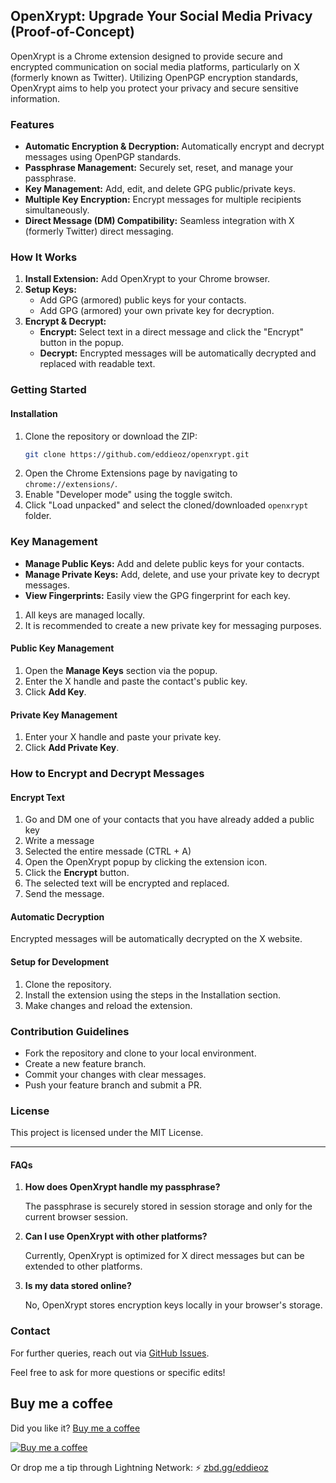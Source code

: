 ## OpenXrypt: Upgrade Your Social Media Privacy (Proof-of-Concept)

OpenXrypt is a Chrome extension designed to provide secure and encrypted communication on social media platforms, particularly on X (formerly known as Twitter). Utilizing OpenPGP encryption standards, OpenXrypt aims to help you protect your privacy and secure sensitive information.

### Features

- **Automatic Encryption & Decryption:** Automatically encrypt and decrypt messages using OpenPGP standards.
- **Passphrase Management:** Securely set, reset, and manage your passphrase.
- **Key Management:** Add, edit, and delete GPG public/private keys.
- **Multiple Key Encryption:** Encrypt messages for multiple recipients simultaneously.
- **Direct Message (DM) Compatibility:** Seamless integration with X (formerly Twitter) direct messaging.

### How It Works

1. **Install Extension:** Add OpenXrypt to your Chrome browser.
2. **Setup Keys:**
   - Add GPG (armored) public keys for your contacts.
   - Add GPG (armored) your own private key for decryption.
3. **Encrypt & Decrypt:**
   - **Encrypt:** Select text in a direct message and click the "Encrypt" button in the popup.
   - **Decrypt:** Encrypted messages will be automatically decrypted and replaced with readable text.

### Getting Started

#### Installation

1. Clone the repository or download the ZIP:
    ```bash
    git clone https://github.com/eddieoz/openxrypt.git
    ```
2. Open the Chrome Extensions page by navigating to `chrome://extensions/`.
3. Enable "Developer mode" using the toggle switch.
4. Click "Load unpacked" and select the cloned/downloaded `openxrypt` folder.

### Key Management

- **Manage Public Keys:** Add and delete public keys for your contacts.
- **Manage Private Keys:** Add, delete, and use your private key to decrypt messages.
- **View Fingerprints:** Easily view the GPG fingerprint for each key.

1. All keys are managed locally. 
2. It is recommended to create a new private key for messaging purposes.

#### Public Key Management

1. Open the **Manage Keys** section via the popup.
2. Enter the X handle and paste the contact's public key.
3. Click **Add Key**.

#### Private Key Management

1. Enter your X handle and paste your private key.
2. Click **Add Private Key**.

### How to Encrypt and Decrypt Messages

#### Encrypt Text

1. Go and DM one of your contacts that you have already added a public key
2. Write a message
3. Selected the entire messade (CTRL + A)
4. Open the OpenXrypt popup by clicking the extension icon.
5. Click the **Encrypt** button.
6. The selected text will be encrypted and replaced.
7. Send the message.

#### Automatic Decryption

Encrypted messages will be automatically decrypted on the X website.


#### Setup for Development

1. Clone the repository.
2. Install the extension using the steps in the Installation section.
3. Make changes and reload the extension.

### Contribution Guidelines

- Fork the repository and clone to your local environment.
- Create a new feature branch.
- Commit your changes with clear messages.
- Push your feature branch and submit a PR.

### License

This project is licensed under the MIT License.

---

#### FAQs

1. **How does OpenXrypt handle my passphrase?**

   The passphrase is securely stored in session storage and only for the current browser session.

2. **Can I use OpenXrypt with other platforms?**

   Currently, OpenXrypt is optimized for X direct messages but can be extended to other platforms.

3. **Is my data stored online?**

   No, OpenXrypt stores encryption keys locally in your browser's storage.

### Contact

For further queries, reach out via [GitHub Issues](https://github.com/eddieoz/openxrypt/issues).

Feel free to ask for more questions or specific edits!

## Buy me a coffee
Did you like it? [Buy me a coffee](https://www.buymeacoffee.com/eddieoz)

[![Buy me a coffee](https://ipfs.io/ipfs/QmR6W4L3XiozMQc3EjfFeqSkcbu3cWnhZBn38z2W2FuTMZ?filename=buymeacoffee.webp)](https://www.buymeacoffee.com/eddieoz)

Or drop me a tip through Lightning Network: ⚡ [zbd.gg/eddieoz](https://zbd.gg/eddieoz)


